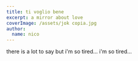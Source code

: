 ```yaml
---
title: ti voglio bene
excerpt: a mirror about love
coverImage: /assets/jok copia.jpg
author:
  name: nico
---
```

there is a lot to say but i'm so tired... i'm so tired...